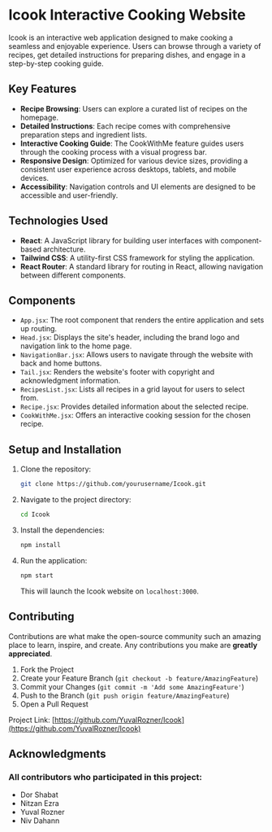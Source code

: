 # Icook Interactive Cooking Website

Icook is an interactive web application designed to make cooking a seamless and enjoyable experience. Users can browse through a variety of recipes, get detailed instructions for preparing dishes, and engage in a step-by-step cooking guide.

## Key Features

- **Recipe Browsing**: Users can explore a curated list of recipes on the homepage.
- **Detailed Instructions**: Each recipe comes with comprehensive preparation steps and ingredient lists.
- **Interactive Cooking Guide**: The CookWithMe feature guides users through the cooking process with a visual progress bar.
- **Responsive Design**: Optimized for various device sizes, providing a consistent user experience across desktops, tablets, and mobile devices.
- **Accessibility**: Navigation controls and UI elements are designed to be accessible and user-friendly.

## Technologies Used

- **React**: A JavaScript library for building user interfaces with component-based architecture.
- **Tailwind CSS**: A utility-first CSS framework for styling the application.
- **React Router**: A standard library for routing in React, allowing navigation between different components.

## Components

- `App.jsx`: The root component that renders the entire application and sets up routing.
- `Head.jsx`: Displays the site's header, including the brand logo and navigation link to the home page.
- `NavigationBar.jsx`: Allows users to navigate through the website with back and home buttons.
- `Tail.jsx`: Renders the website's footer with copyright and acknowledgment information.
- `RecipesList.jsx`: Lists all recipes in a grid layout for users to select from.
- `Recipe.jsx`: Provides detailed information about the selected recipe.
- `CookWithMe.jsx`: Offers an interactive cooking session for the chosen recipe.

## Setup and Installation

1. Clone the repository:
   ```bash
   git clone https://github.com/yourusername/Icook.git
   ```
2. Navigate to the project directory:
   ```bash
   cd Icook
   ```
3. Install the dependencies:
   ```bash
   npm install
   ```
4. Run the application:
   ```bash
   npm start
   ```
   This will launch the Icook website on `localhost:3000`.

## Contributing

Contributions are what make the open-source community such an amazing place to learn, inspire, and create. Any contributions you make are **greatly appreciated**.

1. Fork the Project
2. Create your Feature Branch (`git checkout -b feature/AmazingFeature`)
3. Commit your Changes (`git commit -m 'Add some AmazingFeature'`)
4. Push to the Branch (`git push origin feature/AmazingFeature`)
5. Open a Pull Request

Project Link: [https://github.com/YuvalRozner/Icook](https://github.com/YuvalRozner/Icook)

## Acknowledgments

### All contributors who participated in this project:

- Dor Shabat
- Nitzan Ezra
- Yuval Rozner
- Niv Dahann
